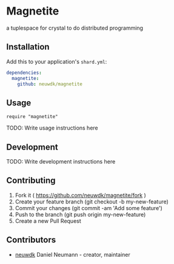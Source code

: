 # Magnetite

a tuplespace for crystal to do distributed programming

## Installation

Add this to your application's `shard.yml`:

```yaml
dependencies:
  magnetite:
    github: neuwdk/magnetite
```

## Usage

```crystal
require "magnetite"
```

TODO: Write usage instructions here

## Development

TODO: Write development instructions here

## Contributing

1. Fork it ( https://github.com/neuwdk/magnetite/fork )
2. Create your feature branch (git checkout -b my-new-feature)
3. Commit your changes (git commit -am 'Add some feature')
4. Push to the branch (git push origin my-new-feature)
5. Create a new Pull Request

## Contributors

- [neuwdk](https://github.com/neuwdk) Daniel Neumann - creator, maintainer
